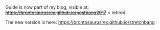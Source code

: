 Guide is now part of my blog, visible at:  
<s>https://brontosaurusrex.github.io/postbang2017</s> < retired.

The new version is here:
<https://brontosaurusrex.github.io/stretchbang>
